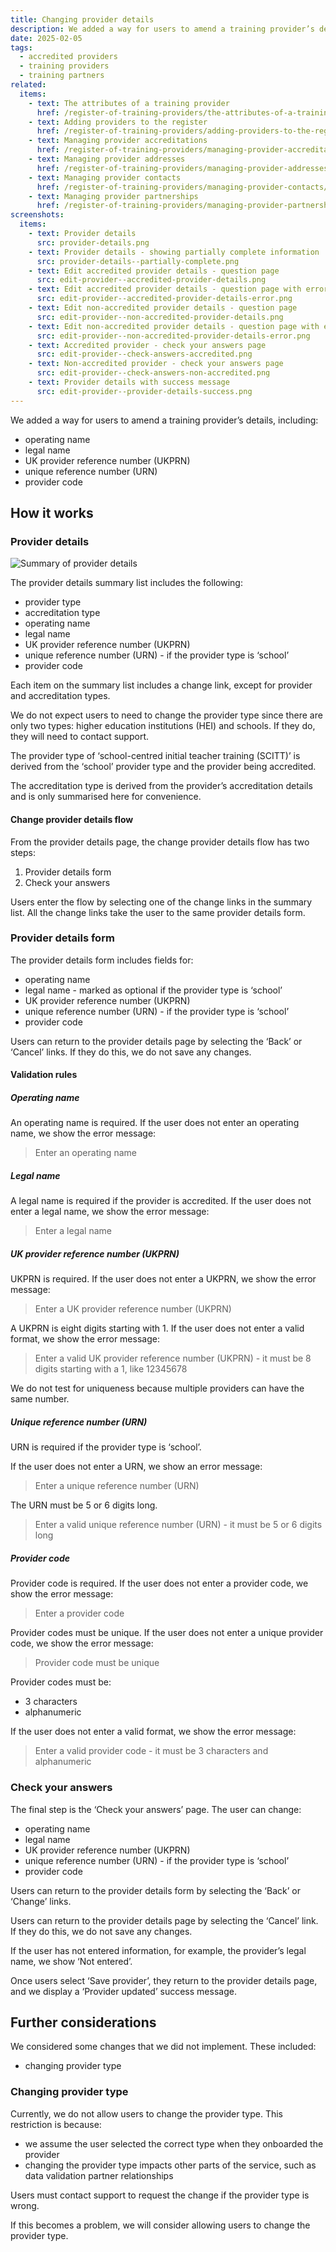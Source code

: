 ```yaml
---
title: Changing provider details
description: We added a way for users to amend a training provider’s details
date: 2025-02-05
tags:
  - accredited providers
  - training providers
  - training partners
related:
  items:
    - text: The attributes of a training provider
      href: /register-of-training-providers/the-attributes-of-a-training-provider/
    - text: Adding providers to the register
      href: /register-of-training-providers/adding-providers-to-the-register/
    - text: Managing provider accreditations
      href: /register-of-training-providers/managing-provider-accreditations/
    - text: Managing provider addresses
      href: /register-of-training-providers/managing-provider-addresses/
    - text: Managing provider contacts
      href: /register-of-training-providers/managing-provider-contacts/
    - text: Managing provider partnerships
      href: /register-of-training-providers/managing-provider-partnerships/
screenshots:
  items:
    - text: Provider details
      src: provider-details.png
    - text: Provider details - showing partially complete information
      src: provider-details--partially-complete.png
    - text: Edit accredited provider details - question page
      src: edit-provider--accredited-provider-details.png
    - text: Edit accredited provider details - question page with errors
      src: edit-provider--accredited-provider-details-error.png
    - text: Edit non-accredited provider details - question page
      src: edit-provider--non-accredited-provider-details.png
    - text: Edit non-accredited provider details - question page with errors
      src: edit-provider--non-accredited-provider-details-error.png
    - text: Accredited provider - check your answers page
      src: edit-provider--check-answers-accredited.png
    - text: Non-accredited provider - check your answers page
      src: edit-provider--check-answers-non-accredited.png
    - text: Provider details with success message
      src: edit-provider--provider-details-success.png
---
```


We added a way for users to amend a training provider’s details, including:

- operating name
- legal name
- UK provider reference number (UKPRN)
- unique reference number (URN)
- provider code

## How it works

### Provider details

![Summary of provider details](provider-details--summary-list.png "Summary of provider details")

The provider details summary list includes the following:

- provider type
- accreditation type
- operating name
- legal name
- UK provider reference number (UKPRN)
- unique reference number (URN) - if the provider type is ‘school’
- provider code

Each item on the summary list includes a change link, except for provider and accreditation types.

We do not expect users to need to change the provider type since there are only two types: higher education institutions (HEI) and schools. If they do, they will need to contact support.

The provider type of ‘school-centred initial teacher training (SCITT)’ is derived from the ‘school’ provider type and the provider being accredited.

The accreditation type is derived from the provider’s accreditation details and is only summarised here for convenience.

#### Change provider details flow

From the provider details page, the change provider details flow has two steps:

1. Provider details form
2. Check your answers

Users enter the flow by selecting one of the change links in the summary list. All the change links take the user to the same provider details form.

### Provider details form

The provider details form includes fields for:

- operating name
- legal name - marked as optional if the provider type is ‘school’
- UK provider reference number (UKPRN)
- unique reference number (URN) - if the provider type is ‘school’
- provider code

Users can return to the provider details page by selecting the ‘Back’ or ‘Cancel’ links. If they do this, we do not save any changes.

#### Validation rules

##### Operating name

An operating name is required. If the user does not enter an operating name, we show the error message:

> Enter an operating name

##### Legal name

A legal name is required if the provider is accredited. If the user does not enter a legal name, we show the error message:

> Enter a legal name

##### UK provider reference number (UKPRN)

UKPRN is required. If the user does not enter a UKPRN, we show the error message:

> Enter a UK provider reference number (UKPRN)

A UKPRN is eight digits starting with 1. If the user does not enter a valid format, we show the error message:

> Enter a valid UK provider reference number (UKPRN) - it must be 8 digits starting with a 1, like 12345678

We do not test for uniqueness because multiple providers can have the same number.

##### Unique reference number (URN)

URN is required if the provider type is ‘school’.

If the user does not enter a URN, we show an error message:

> Enter a unique reference number (URN)

The URN must be 5 or 6 digits long.

> Enter a valid unique reference number (URN) - it must be 5 or 6 digits long

##### Provider code

Provider code is required. If the user does not enter a provider code, we show the error message:

> Enter a provider code

Provider codes must be unique. If the user does not enter a unique provider code, we show the error message:

> Provider code must be unique

Provider codes must be:

- 3 characters
- alphanumeric

If the user does not enter a valid format, we show the error message:

> Enter a valid provider code - it must be 3 characters and alphanumeric

### Check your answers

The final step is the ‘Check your answers’ page. The user can change:

- operating name
- legal name
- UK provider reference number (UKPRN)
- unique reference number (URN) - if the provider type is ‘school’
- provider code

Users can return to the provider details form by selecting the ‘Back’ or ‘Change’ links.

Users can return to the provider details page by selecting the ‘Cancel’ link. If they do this, we do not save any changes.

If the user has not entered information, for example, the provider’s legal name, we show ‘Not entered’.

Once users select ‘Save provider’, they return to the provider details page, and we display a ‘Provider updated’ success message.

## Further considerations

We considered some changes that we did not implement. These included:

- changing provider type

### Changing provider type

Currently, we do not allow users to change the provider type. This restriction is because:

- we assume the user selected the correct type when they onboarded the provider
- changing the provider type impacts other parts of the service, such as data validation partner relationships

Users must contact support to request the change if the provider type is wrong.

If this becomes a problem, we will consider allowing users to change the provider type.
